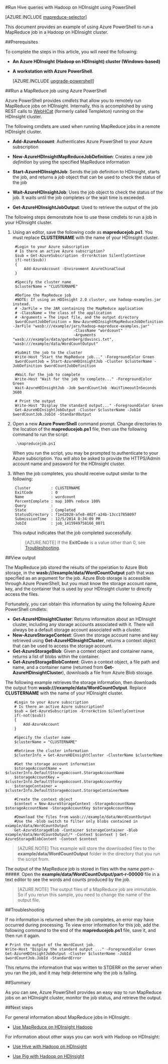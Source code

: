 <properties
   pageTitle="Use MapReduce and PowerShell with Hadoop | Azure"
   description="Learn how to use PowerShell to remotely run MapReduce jobs with Hadoop on HDInsight."
   services="hdinsight"
   documentationCenter=""
   authors="Blackmist"
   manager="paulettm"
   editor="cgronlun"
	tags="azure-portal"/>

<tags
	ms.service="hdinsight"
	ms.date="05/18/2016"
	wacn.date=""/>

#Run Hive queries with Hadoop on HDInsight using PowerShell

[AZURE.INCLUDE [mapreduce-selector](../includes/hdinsight-selector-use-mapreduce.md)]

This document provides an example of using Azure PowerShell to run a MapReduce job in a Hadoop on HDInsight cluster.

##<a id="prereq"></a>Prerequisites

To complete the steps in this article, you will need the following:

- **An Azure HDInsight (Hadoop on HDInsight) cluster (Windows-based)** 

- **A workstation with Azure PowerShell**.

    [AZURE.INCLUDE [upgrade-powershell](../includes/hdinsight-use-latest-powershell.md)]

##<a id="powershell"></a>Run a MapReduce job using Azure PowerShell

Azure PowerShell provides *cmdlets* that allow you to remotely run MapReduce jobs on HDInsight. Internally, this is accomplished by using REST calls to [WebHCat](https://cwiki.apache.org/confluence/display/Hive/WebHCat) (formerly called Templeton) running on the HDInsight cluster.

The following cmdlets are used when running MapReduce jobs in a remote HDInsight cluster.

* **Add-AzureAccount**: Authenticates Azure PowerShell to your Azure subscription

* **New-AzureHDInsightMapReduceJobDefinition**: Creates a new *job definition* by using the specified MapReduce information

* **Start-AzureHDInsightJob**: Sends the job definition to HDInsight, starts the job, and returns a *job* object that can be used to check the status of the job

* **Wait-AzureHDInsightJob**: Uses the job object to check the status of the job. It waits until the job completes or the wait time is exceeded.

* **Get-AzureHDInsightJobOutput**: Used to retrieve the output of the job

The following steps demonstrate how to use these cmdlets to run a job in your HDInsight cluster.

1. Using an editor, save the following code as **mapreducejob.ps1**. You must replace **CLUSTERNAME** with the name of your HDInsight cluster.

		#Login to your Azure subscription
		# Is there an active Azure subscription?
		$sub = Get-AzureSubscription -ErrorAction SilentlyContinue
		if(-not($sub))
		{
		    Add-AzureAccount -Environment AzureChinaCloud
		}

		#Specify the cluster name
		$clusterName = "CLUSTERNAME"

		#Define the MapReduce job
		#NOTE: If using an HDInsight 2.0 cluster, use hadoop-examples.jar instead.
		# -JarFile = the JAR containing the MapReduce application
		# -ClassName = the class of the application
		# -Arguments = The input file, and the output directory
		$wordCountJobDefinition = New-AzureHDInsightMapReduceJobDefinition -JarFile "wasb:///example/jars/hadoop-mapreduce-examples.jar" `
		                          -ClassName "wordcount" `
		                          -Arguments "wasb:///example/data/gutenberg/davinci.txt", "wasb:///example/data/WordCountOutput"

		#Submit the job to the cluster
		Write-Host "Start the MapReduce job..." -ForegroundColor Green
		$wordCountJob = Start-AzureHDInsightJob -Cluster $clusterName -JobDefinition $wordCountJobDefinition

		#Wait for the job to complete
		Write-Host "Wait for the job to complete..." -ForegroundColor Green
		Wait-AzureHDInsightJob -Job $wordCountJob -WaitTimeoutInSeconds 3600

		# Print the output
		Write-Host "Display the standard output..." -ForegroundColor Green
		Get-AzureHDInsightJobOutput -Cluster $clusterName -JobId $wordCountJob.JobId -StandardOutput

2. Open a new **Azure PowerShell** command prompt. Change directories to the location of the **mapreducejob.ps1** file, then use the following command to run the script:

		.\mapreducejob.ps1
    
    When you run the script, you may be prompted to authenticate to your Azure subscription. You will also be asked to provide the HTTPS/Admin account name and password for the HDInsight cluster.

3. When the job completes, you should receive output similar to the following:

		Cluster         : CLUSTERNAME
		ExitCode        : 0
		Name            : wordcount
		PercentComplete : map 100% reduce 100%
		Query           :
		State           : Completed
		StatusDirectory : f1ed2028-afe8-402f-a24b-13cc17858097
		SubmissionTime  : 12/5/2014 8:34:09 PM
		JobId           : job_1415949758166_0071

	This output indicates that the job completed successfully.

	> [AZURE.NOTE] If the **ExitCode** is a value other than 0, see [Troubleshooting](#troubleshooting).

##View output

The MapReduce job stored the results of the operation to Azure Blob storage, in the **wasb:///example/data/WordCountOutput** path that was specified as an argument for the job. Azure Blob storage is accessible through Azure PowerShell, but you must know the storage account name, key, and the  container that is used by your HDInsight cluster to directly access the files.

Fortunately, you can obtain this information by using the following Azure PowerShell cmdlets:

* **Get-AzureHDInsightCluster**: Returns information about an HDInsight cluster, including any storage accounts associated with it. There will always be a default storage account associated with a cluster.
* **New-AzureStorageContext**: Given the storage account name and key retrieved using **Get-AzureHDInsightCluster**, returns a context object that can be used to access the storage account.
* **Get-AzureStorageBlob**: Given a context object and container name, returns a list of blobs within the container.
* **Get-AzureStorageBlobContent**: Given a context object, a file path and name, and a container name (returned from **Get-AzureHDinsightCluster**), downloads a file from Azure Blob storage.

The following example retrieves the storage information, then downloads the output from **wasb:///example/data/WordCountOutput**. Replace **CLUSTERNAME** with the name of your HDInsight cluster.

		#Login to your Azure subscription
		# Is there an active Azure subscription?
		$sub = Get-AzureSubscription -ErrorAction SilentlyContinue
		if(-not($sub))
		{
		    Add-AzureAccount
		}

		#Specify the cluster name
		$clusterName = "CLUSTERNAME"

		#Retrieve the cluster information
		$clusterInfo = Get-AzureHDInsightCluster -ClusterName $clusterName

		#Get the storage account information
		$storageAccountName = $clusterInfo.DefaultStorageAccount.StorageAccountName
		$storageAccountKey = $clusterInfo.DefaultStorageAccount.StorageAccountKey
		$storageContainer = $clusterInfo.DefaultStorageAccount.StorageContainerName

		#Create the context object
		$context = New-AzureStorageContext -StorageAccountName $storageAccountName -StorageAccountKey $storageAccountKey

		#Download the files from wasb:///example/data/WordCountOutput
		#Use the -blob switch to filter only blobs contained in example/data/WordCountOutput
		Get-AzureStorageBlob -Container $storageContainer -Blob example/data/WordCountOutput/* -Context $context | Get-AzureStorageBlobContent -Context $context

> [AZURE.NOTE] This example will store the downloaded files to the  **example/data/WordCountOutput** folder in the directory that you run the script from.


The output of the MapReduce job is stored in files with the name *part-r-#####*. Open the **example/data/WordCountOutput/part-r-00000** file in a text editor to see the words and counts produced by the job.

> [AZURE.NOTE] The output files of a MapReduce job are immutable. So if you rerun this sample, you need to change the name of the output file.

##<a id="troubleshooting"></a>Troubleshooting

If no information is returned when the job completes, an error may have occurred during processing. To view error information for this job, add the following command to the end of the **mapreducejob.ps1** file, save it, and then run it again.

	# Print the output of the WordCount job.
	Write-Host "Display the standard output ..." -ForegroundColor Green
	Get-AzureHDInsightJobOutput -Cluster $clusterName -JobId $wordCountJob.JobId -StandardError

This returns the information that was written to STDERR on the server when you ran the job, and it may help determine why the job is failing.

##<a id="summary"></a>Summary

As you can see, Azure PowerShell provides an easy way to run MapReduce jobs on an HDInsight cluster, monitor the job status, and retrieve the output.

##<a id="nextsteps"></a>Next steps

For general information about MapReduce jobs in HDInsight:

* [Use MapReduce on HDInsight Hadoop](/documentation/articles/hdinsight-use-mapreduce/)

For information about other ways you can work with Hadoop on HDInsight:

* [Use Hive with Hadoop on HDInsight](/documentation/articles/hdinsight-use-hive/)

* [Use Pig with Hadoop on HDInsight](/documentation/articles/hdinsight-use-pig/)
